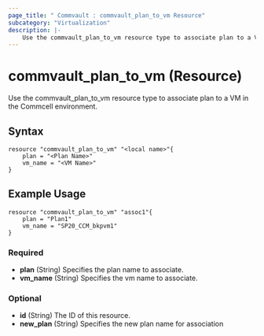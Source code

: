 ```yaml
---
page_title: " Commvault : commvault_plan_to_vm Resource"
subcategory: "Virtualization"
description: |-
    Use the commvault_plan_to_vm resource type to associate plan to a VM in the Commcell environment.
---
```


# commvault_plan_to_vm (Resource)

Use the commvault_plan_to_vm resource type to associate plan to a VM in the Commcell environment.

## Syntax

```
resource "commvault_plan_to_vm" "<local name>"{
	plan = "<Plan Name>"
	vm_name = "<VM Name>"
}
```

## Example Usage

```
resource "commvault_plan_to_vm" "assoc1"{
	plan = "Plan1"
	vm_name = "SP20_CCM_bkpvm1"
}
```

### Required

- **plan** (String) Specifies the plan name to associate.
- **vm_name** (String) Specifies the vm name to associate.

### Optional

- **id** (String) The ID of this resource.
- **new_plan** (String) Specifies the new plan name for association


